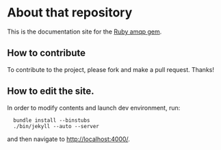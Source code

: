 # About that repository #

This is the documentation site for the [Ruby amqp gem](http://rubyamqp.info).


## How to contribute

To contribute to the project, please fork and make a pull request. Thanks!


## How to edit the site.

In order to modify contents and launch dev environment, run:

      bundle install --binstubs
      ./bin/jekyll --auto --server

and then navigate to [http://localhost:4000/](http://localhost:4000/).

